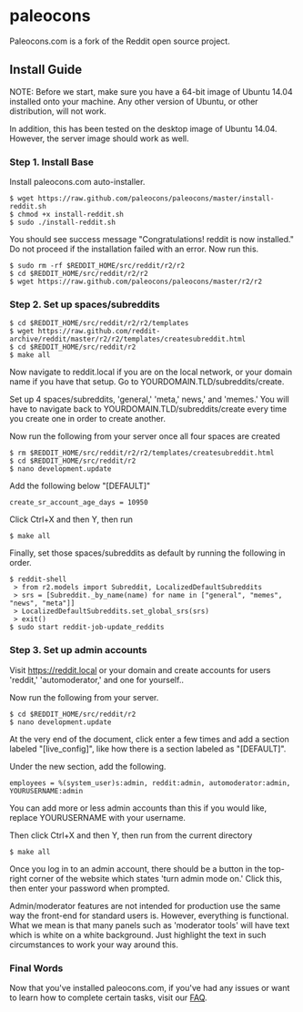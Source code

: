 # paleocons
Paleocons.com is a fork of the Reddit open source project.

## Install Guide

NOTE: Before we start, make sure you have a 64-bit image of Ubuntu 14.04 installed onto your machine. Any other version of Ubuntu, or other distribution, will not work.

In addition, this has been tested on the desktop image of Ubuntu 14.04. However, the server image should work as well.

### Step 1. Install Base

Install paleocons.com auto-installer.

    $ wget https://raw.github.com/paleocons/paleocons/master/install-reddit.sh
    $ chmod +x install-reddit.sh
    $ sudo ./install-reddit.sh

You should see success message "Congratulations! reddit is now installed." Do not proceed if the installation failed with an error. Now run this.

    $ sudo rm -rf $REDDIT_HOME/src/reddit/r2/r2
    $ cd $REDDIT_HOME/src/reddit/r2/r2
    $ wget https://raw.github.com/paleocons/paleocons/master/r2/r2

### Step 2. Set up spaces/subreddits

    $ cd $REDDIT_HOME/src/reddit/r2/r2/templates
    $ wget https://raw.github.com/reddit-archive/reddit/master/r2/r2/templates/createsubreddit.html
    $ cd $REDDIT_HOME/src/reddit/r2
    $ make all

Now navigate to reddit.local if you are on the local network, or your domain name if you have that setup. Go to YOURDOMAIN.TLD/subreddits/create.

Set up 4 spaces/subreddits, 'general,' 'meta,' news,' and 'memes.' You will have to navigate back to YOURDOMAIN.TLD/subreddits/create every time you create one in order to create another.

Now run the following from your server once all four spaces are created

    $ rm $REDDIT_HOME/src/reddit/r2/r2/templates/createsubreddit.html
    $ cd $REDDIT_HOME/src/reddit/r2
    $ nano development.update
    
Add the following below "[DEFAULT]"

    create_sr_account_age_days = 10950

Click Ctrl+X and then Y, then run

    $ make all

Finally, set those spaces/subreddits as default by running the following in order.

    $ reddit-shell
     > from r2.models import Subreddit, LocalizedDefaultSubreddits
     > srs = [Subreddit._by_name(name) for name in ["general", "memes", "news", "meta"]]
     > LocalizedDefaultSubreddits.set_global_srs(srs)
     > exit()
    $ sudo start reddit-job-update_reddits

### Step 3. Set up admin accounts

Visit https://reddit.local or your domain and create accounts for users 'reddit,' 'automoderator,' and one for yourself..

Now run the following from your server.

    $ cd $REDDIT_HOME/src/reddit/r2
    $ nano development.update
    
At the very end of the document, click enter a few times and add a section labeled "[live_config]", like how there is a section labeled as "[DEFAULT]".

Under the new section, add the following.

    employees = %(system_user)s:admin, reddit:admin, automoderator:admin, YOURUSERNAME:admin
    
You can add more or less admin accounts than this if you would like, replace YOURUSERNAME with your username.

Then click Ctrl+X and then Y, then run from the current directory

    $ make all
    
Once you log in to an admin account, there should be a button in the top-right corner of the website which states 'turn admin mode on.' Click this, then enter your password when prompted.

Admin/moderator features are not intended for production use the same way the front-end for standard users is. However, everything is functional. What we mean is that many panels such as 'moderator tools' will have text which is white on a white background. Just highlight the text in such circumstances to work your way around this.

### Final Words

Now that you've installed paleocons.com, if you've had any issues or want to learn how to complete certain tasks, visit our [FAQ](https://github.com/paleocons/paleocons/wiki/FAQ).

